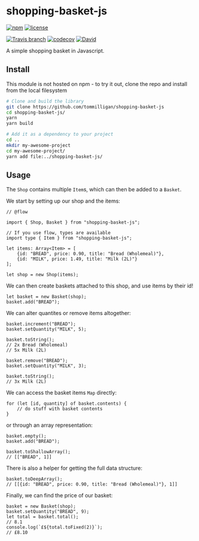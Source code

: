# shopping-basket-js
[![npm](https://img.shields.io/npm/v/shopping-basket-js.svg)](https://www.npmjs.com/package/shopping-basket-js)
[![license](https://img.shields.io/github/license/tommilligan/shopping-basket-js.svg)]()

[![Travis branch](https://img.shields.io/travis/tommilligan/shopping-basket-js/develop.svg)](https://travis-ci.org/tommilligan/shopping-basket-js)
[![codecov](https://codecov.io/gh/tommilligan/shopping-basket-js/branch/develop/graph/badge.svg)](https://codecov.io/gh/tommilligan/shopping-basket-js)
[![David](https://img.shields.io/david/tommilligan/shopping-basket-js.svg)](https://david-dm.org/tommilligan/shopping-basket-js)

A simple shopping basket in Javascript.

## Install

This module is not hosted on npm - to try it out, clone the repo and install from the local filesystem

```bash
# Clone and build the library
git clone https://github.com/tommilligan/shopping-basket-js
cd shopping-basket-js/
yarn
yarn build

# Add it as a dependency to your project
cd ..
mkdir my-awesome-project
cd my-awesome-project/
yarn add file:../shopping-basket-js/
```

## Usage

The `Shop` contains multiple `Item`s, which can then be added to a `Basket`.

We start by setting up our shop and the items:
```node
// @flow

import { Shop, Basket } from "shopping-basket-js";

// If you use flow, types are available
import type { Item } from "shopping-basket-js";

let items: Array<Item> = [
    {id: "BREAD", price: 0.90, title: "Bread (Wholemeal)"},
    {id: "MILK", price: 1.49, title: "Milk (2L)"}
];

let shop = new Shop(items);
```

We can then create baskets attached to this shop, and use items by their id!
```node
let basket = new Basket(shop);
basket.add("BREAD");
```

We can alter quantites or remove items altogether:
```node
basket.increment("BREAD");
basket.setQuantity("MILK", 5);

basket.toString();
// 2x Bread (Wholemeal)
// 5x Milk (2L)

basket.remove("BREAD");
basket.setQuantity("MILK", 3);

basket.toString();
// 3x Milk (2L)
```

We can access the basket items `Map` directly:
```node
for (let [id, quantity] of basket.contents) {
    // do stuff with basket contents
}
```

or through an array representation:
```node
basket.empty();
basket.add("BREAD");

basket.toShallowArray();
// [["BREAD", 1]]
```

There is also a helper for getting the full data structure:
```
basket.toDeepArray();
// [[{id: "BREAD", price: 0.90, title: "Bread (Wholemeal)"}, 1]]
```

Finally, we can find the price of our basket:
```node
basket = new Basket(shop);
basket.setQuantity("BREAD", 9);
let total = basket.total();
// 8.1
console.log(`£${total.toFixed(2)}`);
// £8.10
```

